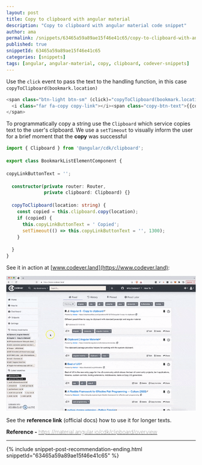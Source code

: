 ```yaml
---
layout: post
title: Copy to clipboard with angular material
description: "Copy to clipboard with angular material code snippet"
author: ama
permalink: /snippets/63465a59a89ae15f46e41c65/copy-to-clipboard-with-angular-material
published: true
snippetId: 63465a59a89ae15f46e41c65
categories: [snippets]
tags: [angular, angular-material, copy, clipboard, codever-snippets]
---
```


Use the `click` event to pass the text to the handling function, in this case `copyToClipboard(bookmark.location)`

```typescript
<span class="btn-light btn-sm" (click)="copyToClipboard(bookmark.location)" title="Copy link to clipboard">
  <i class="far fa-copy copy-link"></i><span class="copy-btn-text">{{copyLinkButtonText}}</span>
</span>
```

To programmatically copy a string use the `Clipboard` which service copies text to the user's clipboard.
We use a `setTimeout` to visually inform the user for a brief moment that the **copy** was successful


```typescript
import { Clipboard } from '@angular/cdk/clipboard';

export class BookmarkListElementComponent {

copyLinkButtonText = '';

  constructor(private router: Router,
              private clipboard: Clipboard) {}

  copyToClipboard(location: string) {
    const copied = this.clipboard.copy(location);
    if (copied) {
      this.copyLinkButtonText = ' Copied';
      setTimeout(() => this.copyLinkButtonText = '', 1300);
    }

  }
}
```

See it in action at [www.codever.land](https://www.codever.land):

![Copy-to-clipboard-demo](/images/posts/2022-10-12-angular-copy-to-clipboard-snippet/codever-copy-to-clipboard-demo.gif)

See the **reference link** (official docs) how to use it for longer texts.

<span style="font-size: 0.9rem">
  <strong>Reference - </strong>
  <a href="https://material.angular.io/cdk/clipboard/overview" target="_blank" style="font-weight: lighter">
     https://material.angular.io/cdk/clipboard/overview
  </a>
</span>

<hr/>


 {% include snippet-post-recommendation-ending.html snippetId="63465a59a89ae15f46e41c65" %}

